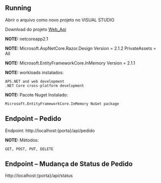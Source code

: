 ## Running

Abrir o arquivo como novo projeto no VISUAL STUDIO

Download do projeto [Web_Api](https://github.com/VictorFurlan/Web_Api/archive/master.zip)

**NOTE:** netcoreapp2.1

**NOTE:** Microsoft.AspNetCore.Razor.Design Version = 2.1.2 PrivateAssets = All

**NOTE:** Microsoft.EntityFrameworkCore.InMemory Version = 2.1.1

**NOTE:** workloads instalados:

```
APS.NET and web development
.NET Core cross-platform development
```

**NOTE:** Pacote Nuget Instalado:

```
Microsoft.EntityFrameworkCore.InMemory NuGet package 
```
## Endpoint – Pedido

Endpoint: http://localhost:{porta}/api/pedido

**NOTE:** Métodos:

```
GET, POST, PUT, DELETE
```

## Endpoint – Mudança de Status de Pedido

http://localhost:{porta}/api/status